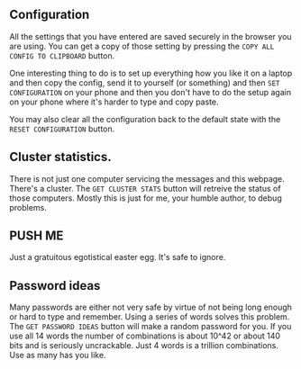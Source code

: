 ## Configuration

All the settings that you have entered are saved securely in the browser you are using.
You can get a copy of those setting by pressing the ```COPY ALL CONFIG TO CLIPBOARD``` button.

One interesting thing to do is to set up everything how you like it on a laptop and then copy the config, send it to yourself (or something) and then ```SET CONFIGURATION``` on your phone and then you don't have to do the setup again on your phone where it's harder to type and copy paste. 

You may also clear all the configuration back to the default state with the ```RESET CONFIGURATION``` button. 

## Cluster statistics. 

There is not just one computer servicing the messages and this webpage. There's a cluster. The ```GET CLUSTER STATS``` button will retreive the status of those computers. Mostly this is just for me, your humble author, to debug problems.

## PUSH ME

Just a gratuitous egotistical easter egg. It's safe to ignore. 

## Password ideas

Many passwords are either not very safe by virtue of not being long enough or hard to type and remember.
Using a series of words solves this problem. The ```GET PASSWORD IDEAS``` button will make a random password for you. If you use all 14 words the number of combinations is about 10^42 or about 140 bits and is seriously uncrackable. Just 4 words is a trillion combinations. Use as many has you like. 
